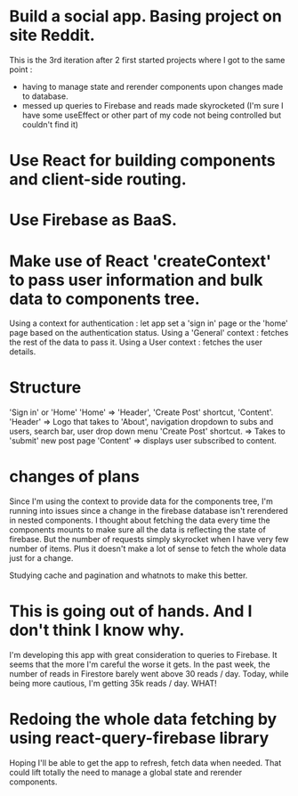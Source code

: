 # Build a social app. Basing project on site Reddit.
This is the 3rd iteration after 2 first started projects where I got to the same point :
- having to manage state and rerender components upon changes made to database.
- messed up queries to Firebase and reads made skyrocketed (I'm sure I have some useEffect or other part of my code not being controlled but couldn't find it)

# Use React for building components and client-side routing.

# Use Firebase as BaaS.

# Make use of React 'createContext' to pass user information and bulk data to components tree.
Using a context for authentication : let app set a 'sign in' page or the 'home' page based on the authentication status.
Using a 'General' context : fetches the rest of the data to pass it.
Using a User context : fetches the user details.

# Structure
'Sign in' or 'Home'
'Home' => 
    'Header', 
    'Create Post' shortcut, 
    'Content'.
'Header' => 
    Logo that takes to 'About', 
    navigation dropdown to subs and users, 
    search bar, 
    user drop down menu
'Create Post' shortcut. => 
    Takes to 'submit' new post page
'Content' => 
    displays user subscribed to content.  

# changes of plans
Since I'm using the context to provide data for the components tree, I'm running into issues since a change in the firebase database isn't rerendered in nested components.
I thought about fetching the data every time the components mounts to make sure all the data is reflecting the state of firebase.
But the number of requests simply skyrocket when I have very few number of items. Plus it doesn't make a lot of sense to fetch the whole data just for a change.

Studying cache and pagination and whatnots to make this better.

# This is going out of hands. And I don't think I know why.
I'm developing this app with great consideration to queries to Firebase.
It seems that the more I'm careful the worse it gets.
In the past week, the number of reads in Firestore barely went above 30 reads / day.
Today, while being more cautious, I'm getting 35k reads / day. 
WHAT!

# Redoing the whole data fetching by using react-query-firebase library
Hoping I'll be able to get the app to refresh, fetch data when needed.
That could lift totally the need to manage a global state and rerender components.